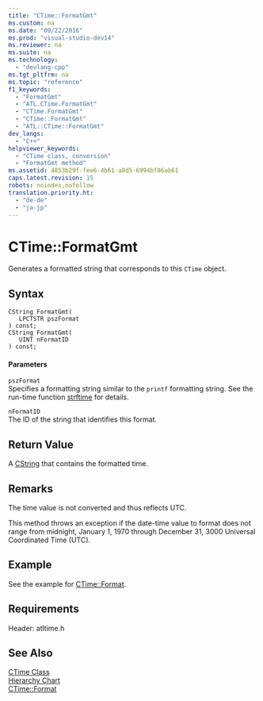 ```yaml
---
title: "CTime::FormatGmt"
ms.custom: na
ms.date: "09/22/2016"
ms.prod: "visual-studio-dev14"
ms.reviewer: na
ms.suite: na
ms.technology: 
  - "devlang-cpp"
ms.tgt_pltfrm: na
ms.topic: "reference"
f1_keywords: 
  - "FormatGmt"
  - "ATL.CTime.FormatGmt"
  - "CTime.FormatGmt"
  - "CTime::FormatGmt"
  - "ATL::CTime::FormatGmt"
dev_langs: 
  - "C++"
helpviewer_keywords: 
  - "CTime class, conversion"
  - "FormatGmt method"
ms.assetid: 4853b29f-fee6-4b61-a8d5-6994bf86ab61
caps.latest.revision: 15
robots: noindex,nofollow
translation.priority.ht: 
  - "de-de"
  - "ja-jp"
---
```

# CTime::FormatGmt
Generates a formatted string that corresponds to this `CTime` object.  
  
## Syntax  
  
```  
CString FormatGmt(  
   LPCTSTR pszFormat   
) const;  
CString FormatGmt(  
   UINT nFormatID   
) const;  
```  
  
#### Parameters  
 `pszFormat`  
 Specifies a formatting string similar to the `printf` formatting string. See the run-time function [strftime](../vs140/strftime--wcsftime--_strftime_l--_wcsftime_l.md) for details.  
  
 `nFormatID`  
 The ID of the string that identifies this format.  
  
## Return Value  
 A [CString](../vs140/cstringt-class.md) that contains the formatted time.  
  
## Remarks  
 The time value is not converted and thus reflects UTC.  
  
 This method throws an exception if the date-time value to format does not range from midnight, January 1, 1970 through December 31, 3000 Universal Coordinated Time (UTC).  
  
## Example  
 See the example for [CTime::Format](../vs140/ctime--format.md).  
  
## Requirements  
 Header: atltime.h  
  
## See Also  
 [CTime Class](../vs140/ctime-class.md)   
 [Hierarchy Chart](../vs140/hierarchy-chart.md)   
 [CTime::Format](../vs140/ctime--format.md)